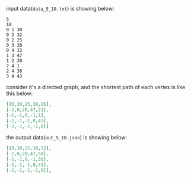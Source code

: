 input data(`data_5_10.txt`) is showing below:

```
5
10
0 1 30
0 2 32
0 2 25
0 3 38
0 4 32
1 3 47
1 2 20
2 4 1
2 4 30
3 4 43

```

consider it's a directed graph, and the shortest path of each vertex is  like this below:

```json
[[0,30,25,38,26],
[-1,0,20,47,21],
[-1,-1,0,-1,1],
[-1,-1,-1,0,43],
[-1,-1,-1,-1,0]]
```

the output data(`out_5_10.json`) is showing below:

```json
[[0,30,25,38,32],
[-1,0,20,47,50],
[-1,-1,0,-1,30],
[-1,-1,-1,0,43],
[-1,-1,-1,-1,0]],
```

